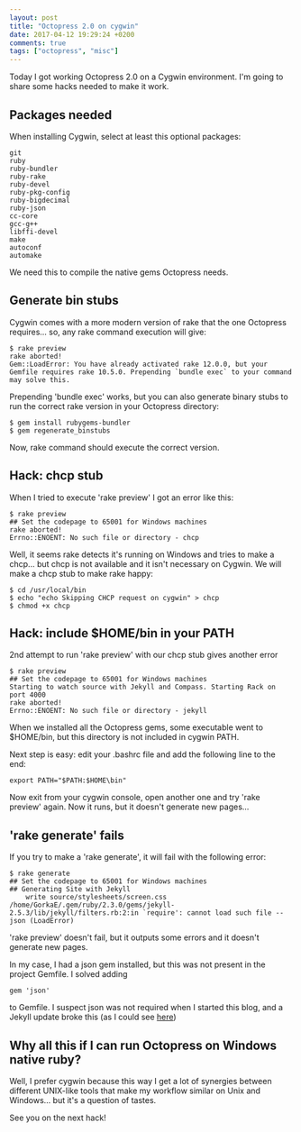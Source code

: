 ```yaml
---
layout: post
title: "Octopress 2.0 on cygwin"
date: 2017-04-12 19:29:24 +0200
comments: true
tags: ["octopress", "misc"]
---
```


Today I got working Octopress 2.0 on a Cygwin environment. I'm going to share some hacks needed to make it work.

<!-- More -->
## Packages needed

When installing Cygwin, select at least this optional packages:

```
git
ruby
ruby-bundler
ruby-rake
ruby-devel
ruby-pkg-config
ruby-bigdecimal
ruby-json
cc-core
gcc-g++
libffi-devel
make
autoconf
automake
```

We need this to compile the native gems Octopress needs.

## Generate bin stubs

Cygwin comes with a more modern version of rake that the one Octopress requires... so, any rake command execution will give:

```
$ rake preview
rake aborted!
Gem::LoadError: You have already activated rake 12.0.0, but your Gemfile requires rake 10.5.0. Prepending `bundle exec` to your command may solve this.
```

Prepending 'bundle exec' works, but you can also generate binary stubs to run the correct rake version in your Octopress directory:

```
$ gem install rubygems-bundler
$ gem regenerate_binstubs
```

Now, rake command should execute the correct version.

## Hack: chcp stub

When I tried to execute 'rake preview' I got an error like this:

```
$ rake preview
## Set the codepage to 65001 for Windows machines
rake aborted!
Errno::ENOENT: No such file or directory - chcp
```

Well, it seems rake detects it's running on Windows and tries to make a chcp... but chcp is not available and it isn't necessary on Cygwin. We will make a chcp stub to make rake happy:

```
$ cd /usr/local/bin
$ echo "echo Skipping CHCP request on cygwin" > chcp
$ chmod +x chcp
```

## Hack: include $HOME/bin in your PATH

2nd attempt to run 'rake preview' with our chcp stub gives another error

```
$ rake preview
## Set the codepage to 65001 for Windows machines
Starting to watch source with Jekyll and Compass. Starting Rack on port 4000
rake aborted!
Errno::ENOENT: No such file or directory - jekyll
```

When we installed all the Octopress gems, some executable went to $HOME/bin, but this directory is not included in cygwin PATH.

Next step is easy: edit your .bashrc file and add the following line to the end:

```
export PATH="$PATH:$HOME\bin"
```

Now exit from your cygwin console, open another one and try 'rake preview' again. Now it runs, but it doesn't generate new pages...

## 'rake generate' fails

If you try to make a 'rake generate', it will fail with the following error:

```
$ rake generate
## Set the codepage to 65001 for Windows machines
## Generating Site with Jekyll
    write source/stylesheets/screen.css
/home/GorkaE/.gem/ruby/2.3.0/gems/jekyll-2.5.3/lib/jekyll/filters.rb:2:in `require': cannot load such file -- json (LoadError)
```

'rake preview' doesn't fail, but it outputs some errors and it doesn't generate new pages.

In my case, I had a json gem installed, but this was not present in the project Gemfile. I solved adding 
```
gem 'json'
```
to Gemfile. I suspect json was not required when I started this blog, and a Jekyll update broke this (as I could see [here](https://github.com/lede-project/web/issues/35))

## Why all this if I can run Octopress on Windows native ruby?

Well, I prefer cygwin because this way I get a lot of synergies between different UNIX-like tools that make my workflow similar on Unix and Windows... but it's a question of tastes.

See you on the next hack!
